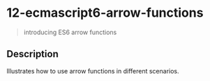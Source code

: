 # 12-ecmascript6-arrow-functions
> introducing ES6 arrow functions

## Description
Illustrates how to use arrow functions in different scenarios.